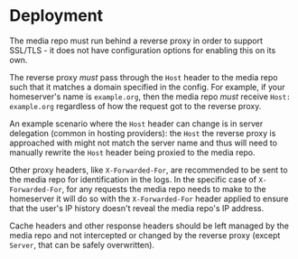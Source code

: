 # Deployment

The media repo must run behind a reverse proxy in order to support SSL/TLS - it does not have
configuration options for enabling this on its own.

The reverse proxy *must* pass through the `Host` header to the media repo such that it matches
a domain specified in the config. For example, if your homeserver's name is `example.org`, then
the media repo *must* receive `Host: example.org` regardless of how the request got to the reverse
proxy.

An example scenario where the `Host` header can change is in server delegation (common in hosting
providers): the `Host` the reverse proxy is approached with might not match the server name and
thus will need to manually rewrite the `Host` header being proxied to the media repo.

Other proxy headers, like `X-Forwarded-For`, are recommended to be sent to the media repo for
identification in the logs. In the specific case of `X-Forwarded-For`, for any requests the media
repo needs to make to the homeserver it will do so with the `X-Forwarded-For` header applied to
ensure that the user's IP history doesn't reveal the media repo's IP address.

Cache headers and other response headers should be left managed by the media repo and not
intercepted or changed by the reverse proxy (except `Server`, that can be safely overwritten).

